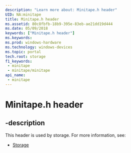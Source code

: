 ```yaml
---
description: "Learn more about: Minitape.h header"
UID: NA:minitape
title: Minitape.h header
ms.assetid: 80c8fbfb-18b9-395e-83eb-ae21dd19d444
ms.date: 05/09/2018
keywords: ["Minitape.h header"]
ms.keywords: 
ms.prod: windows-hardware
ms.technology: windows-devices
ms.topic: portal
tech.root: storage
f1_keywords:
 - minitape
 - minitape/minitape
api_name:
 - minitape
---
```


# Minitape.h header


## -description

This header is used by storage. For more information, see:

- [Storage](../_storage/index.md)

